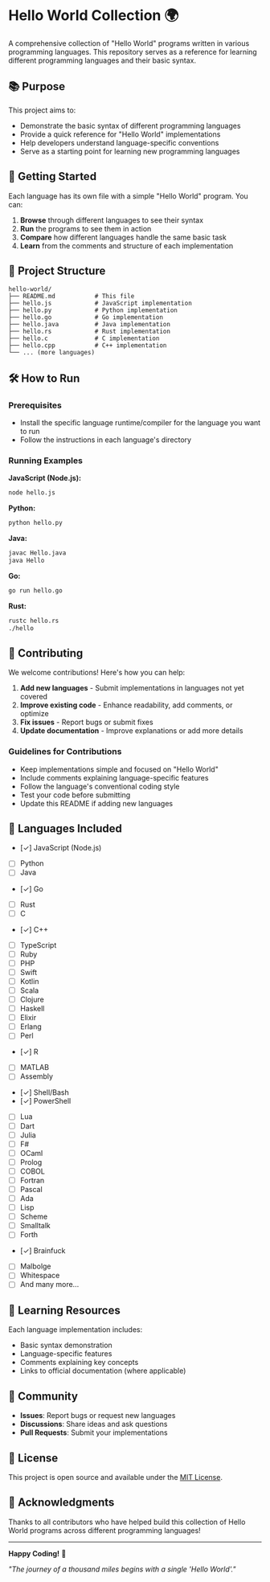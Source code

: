 # Hello World Collection 🌍

A comprehensive collection of "Hello World" programs written in various programming languages. This repository serves as a reference for learning different programming languages and their basic syntax.

## 📚 Purpose

This project aims to:

- Demonstrate the basic syntax of different programming languages
- Provide a quick reference for "Hello World" implementations
- Help developers understand language-specific conventions
- Serve as a starting point for learning new programming languages

## 🚀 Getting Started

Each language has its own file with a simple "Hello World" program. You can:

1. **Browse** through different languages to see their syntax
2. **Run** the programs to see them in action
3. **Compare** how different languages handle the same basic task
4. **Learn** from the comments and structure of each implementation

## 📁 Project Structure

```
hello-world/
├── README.md           # This file
├── hello.js            # JavaScript implementation
├── hello.py            # Python implementation
├── hello.go            # Go implementation
├── hello.java          # Java implementation
├── hello.rs            # Rust implementation
├── hello.c             # C implementation
├── hello.cpp           # C++ implementation
└── ... (more languages)
```

## 🛠️ How to Run

### Prerequisites

- Install the specific language runtime/compiler for the language you want to run
- Follow the instructions in each language's directory

### Running Examples

**JavaScript (Node.js):**

```bash
node hello.js
```

**Python:**

```bash
python hello.py
```

**Java:**

```bash
javac Hello.java
java Hello
```

**Go:**

```bash
go run hello.go
```

**Rust:**

```bash
rustc hello.rs
./hello
```

## 📝 Contributing

We welcome contributions! Here's how you can help:

1. **Add new languages** - Submit implementations in languages not yet covered
2. **Improve existing code** - Enhance readability, add comments, or optimize
3. **Fix issues** - Report bugs or submit fixes
4. **Update documentation** - Improve explanations or add more details

### Guidelines for Contributions

- Keep implementations simple and focused on "Hello World"
- Include comments explaining language-specific features
- Follow the language's conventional coding style
- Test your code before submitting
- Update this README if adding new languages

## 🌟 Languages Included

- [✓] JavaScript (Node.js)
- [ ] Python
- [ ] Java
- [✓] Go
- [ ] Rust
- [ ] C
- [✓] C++
- [ ] TypeScript
- [ ] Ruby
- [ ] PHP
- [ ] Swift
- [ ] Kotlin
- [ ] Scala
- [ ] Clojure
- [ ] Haskell
- [ ] Elixir
- [ ] Erlang
- [ ] Perl
- [✓] R
- [ ] MATLAB
- [ ] Assembly
- [✓] Shell/Bash
- [✓] PowerShell
- [ ] Lua
- [ ] Dart
- [ ] Julia
- [ ] F#
- [ ] OCaml
- [ ] Prolog
- [ ] COBOL
- [ ] Fortran
- [ ] Pascal
- [ ] Ada
- [ ] Lisp
- [ ] Scheme
- [ ] Smalltalk
- [ ] Forth
- [✓] Brainfuck
- [ ] Malbolge
- [ ] Whitespace
- [ ] And many more...

## 📖 Learning Resources

Each language implementation includes:

- Basic syntax demonstration
- Language-specific features
- Comments explaining key concepts
- Links to official documentation (where applicable)

## 🤝 Community

- **Issues**: Report bugs or request new languages
- **Discussions**: Share ideas and ask questions
- **Pull Requests**: Submit your implementations

## 📄 License

This project is open source and available under the [MIT License](LICENSE).

## 🙏 Acknowledgments

Thanks to all contributors who have helped build this collection of Hello World programs across different programming languages!

---

**Happy Coding!** 🎉

_"The journey of a thousand miles begins with a single 'Hello World'."_
